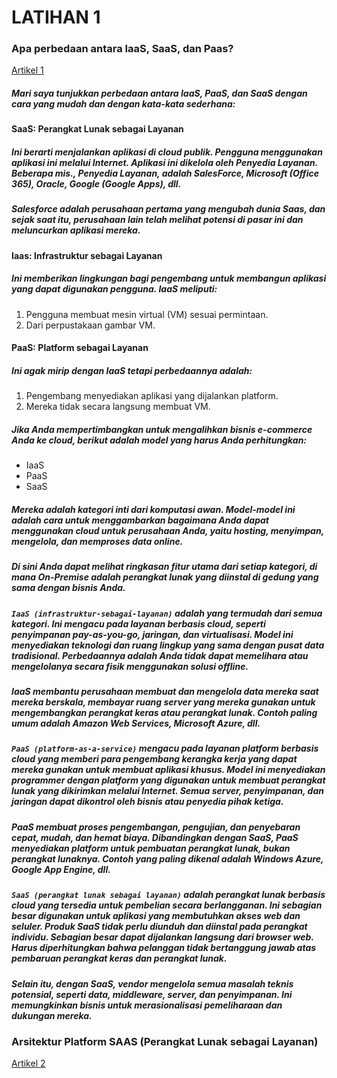 # LATIHAN 1
### Apa perbedaan antara IaaS, SaaS, dan Paas?
[Artikel 1](https://www.quora.com/What-is-the-difference-between-IaaS-SaaS-and-Paas)
##### Mari saya tunjukkan perbedaan antara IaaS, PaaS, dan SaaS dengan cara yang mudah dan dengan kata-kata sederhana:
#### SaaS: Perangkat Lunak sebagai Layanan

##### Ini berarti menjalankan aplikasi di cloud publik. Pengguna menggunakan aplikasi ini melalui Internet. Aplikasi ini dikelola oleh Penyedia Layanan. Beberapa mis., Penyedia Layanan, adalah SalesForce, Microsoft (Office 365), Oracle, Google (Google Apps), dll.
##### Salesforce adalah perusahaan pertama yang mengubah dunia Saas, dan sejak saat itu, perusahaan lain telah melihat potensi di pasar ini dan meluncurkan aplikasi mereka.
#### Iaas: Infrastruktur sebagai Layanan

##### Ini memberikan lingkungan bagi pengembang untuk membangun aplikasi yang dapat digunakan pengguna. IaaS meliputi:
1. Pengguna membuat mesin virtual (VM) sesuai permintaan.
2. Dari perpustakaan gambar VM.
#### PaaS: Platform sebagai Layanan
##### Ini agak mirip dengan IaaS tetapi perbedaannya adalah:
1. Pengembang menyediakan aplikasi yang dijalankan platform.
2. Mereka tidak secara langsung membuat VM.

##### Jika Anda mempertimbangkan untuk mengalihkan bisnis e-commerce Anda ke cloud, berikut adalah model yang harus Anda perhitungkan:
+ IaaS
+ PaaS
+ SaaS
##### Mereka adalah kategori inti dari komputasi awan. Model-model ini adalah cara untuk menggambarkan bagaimana Anda dapat menggunakan cloud untuk perusahaan Anda, yaitu hosting, menyimpan, mengelola, dan memproses data online.
##### Di sini Anda dapat melihat ringkasan fitur utama dari setiap kategori, di mana On-Premise adalah perangkat lunak yang diinstal di gedung yang sama dengan bisnis Anda.

##### ```IaaS (infrastruktur-sebagai-layanan)``` adalah yang termudah dari semua kategori. Ini mengacu pada layanan berbasis cloud, seperti penyimpanan pay-as-you-go, jaringan, dan virtualisasi. Model ini menyediakan teknologi dan ruang lingkup yang sama dengan pusat data tradisional. Perbedaannya adalah Anda tidak dapat memelihara atau mengelolanya secara fisik menggunakan solusi offline.
##### IaaS membantu perusahaan membuat dan mengelola data mereka saat mereka berskala, membayar ruang server yang mereka gunakan untuk mengembangkan perangkat keras atau perangkat lunak. Contoh paling umum adalah Amazon Web Services, Microsoft Azure, dll.

##### ```PaaS (platform-as-a-service)``` mengacu pada layanan platform berbasis cloud yang memberi para pengembang kerangka kerja yang dapat mereka gunakan untuk membuat aplikasi khusus. Model ini menyediakan programmer dengan platform yang digunakan untuk membuat perangkat lunak yang dikirimkan melalui Internet. Semua server, penyimpanan, dan jaringan dapat dikontrol oleh bisnis atau penyedia pihak ketiga.
##### PaaS membuat proses pengembangan, pengujian, dan penyebaran cepat, mudah, dan hemat biaya. Dibandingkan dengan SaaS, PaaS menyediakan platform untuk pembuatan perangkat lunak, bukan perangkat lunaknya. Contoh yang paling dikenal adalah Windows Azure, Google App Engine, dll.

##### ```SaaS (perangkat lunak sebagai layanan)``` adalah perangkat lunak berbasis cloud yang tersedia untuk pembelian secara berlangganan. Ini sebagian besar digunakan untuk aplikasi yang membutuhkan akses web dan seluler. Produk SaaS tidak perlu diunduh dan diinstal pada perangkat individu. Sebagian besar dapat dijalankan langsung dari browser web. Harus diperhitungkan bahwa pelanggan tidak bertanggung jawab atas pembaruan perangkat keras dan perangkat lunak.
##### Selain itu, dengan SaaS, vendor mengelola semua masalah teknis potensial, seperti data, middleware, server, dan penyimpanan. Ini memungkinkan bisnis untuk merasionalisasi pemeliharaan dan dukungan mereka.

### Arsitektur Platform SAAS (Perangkat Lunak sebagai Layanan)
[Artikel 2](https://hackernoon.com/saas-software-as-a-service-platform-architecture-757a432270f5)